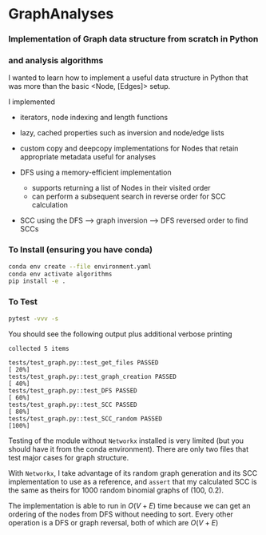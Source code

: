 # GraphAnalyses
### Implementation of Graph data structure from scratch in Python
### and analysis algorithms

I wanted to learn how to implement a useful data structure in Python that was more
than the basic <Node, [Edges]> setup. 

I implemented 

- iterators, node indexing and length functions
- lazy, cached properties such as inversion and node/edge lists 
- custom copy and deepcopy implementations for Nodes that retain appropriate 
metadata useful for analyses

- DFS using a memory-efficient implementation
	- supports returning a list of Nodes in their visited order
	- can perform a subsequent search in reverse order for SCC calculation
- SCC using the DFS --> graph inversion --> DFS reversed order to find SCCs

### To Install (ensuring you have conda)
```bash
conda env create --file environment.yaml
conda env activate algorithms
pip install -e .
```

### To Test

```bash
pytest -vvv -s
```

You should see the following output plus additional verbose printing
```text
collected 5 items                                                                                                                                                          

tests/test_graph.py::test_get_files PASSED                                                                                                                           [ 20%]
tests/test_graph.py::test_graph_creation PASSED                                                                                                                      [ 40%]
tests/test_graph.py::test_DFS PASSED                                                                                                                                 [ 60%]
tests/test_graph.py::test_SCC PASSED                                                                                                                                 [ 80%]
tests/test_graph.py::test_SCC_random PASSED                                                                                                                          [100%]
```

Testing of the module without `Networkx` installed is very limited (but you should have it from the conda environment).
There are only two files that test major cases for graph structure. 

With `Networkx`, I take advantage of its random graph generation and its SCC implementation to use
as a reference, and `assert` that my calculated SCC is the same as theirs for 1000 random binomial graphs of (100, 0.2).

The implementation is able to run in $O(V + E)$ time because we can get an ordering of the nodes from DFS without
needing to sort. Every other operation is a DFS or graph reversal, both of which are $O(V + E)$

